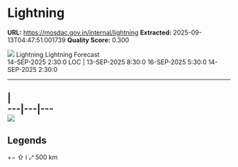 # Lightning

**URL:** https://mosdac.gov.in/internal/lightning
**Extracted:** 2025-09-13T04:47:51.001739
**Quality Score:** 0.300

![](https://mosdac.gov.in/common_forecast/assets/img/transparent_mosdac_rapid.png) Lightning
Lightning Forecast  
14-SEP-2025 2:30:0
LOC
|  13-SEP-2025 8:30:0 16-SEP-2025 5:30:0 14-SEP-2025 2:30:0
  *   *   *   *   *   *   *   *   *   *   *   *   *   *   *   *   *   *   *   *   *   *   *   * 
|   
---|---|---  
![](https://mosdac.gov.in/geoserver_2/weather_forecast/wms?TRANSPARENT=true&SERVICE=WMS&VERSION=1.1.1&REQUEST=GetLegendGraphic&LAYER=weather_forecast:GEO_LPI_21&FORMAT=image/png&STYLES=)  
---  
Legends  
---  
[](https://mosdac.gov.in/lightning/)
+−
⇧
i
⤢
500 km
